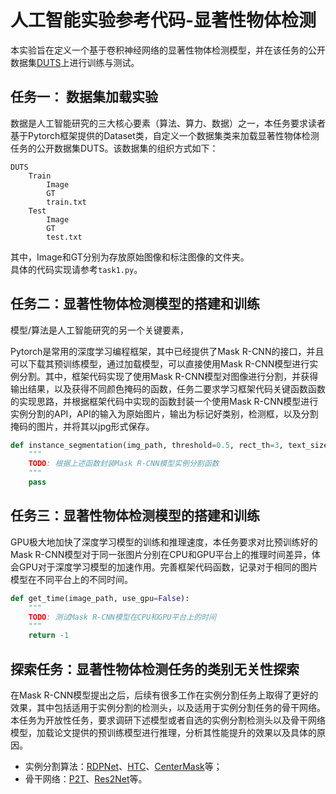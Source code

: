 # 人工智能实验参考代码-显著性物体检测
本实验旨在定义一个基于卷积神经网络的显著性物体检测模型，并在该任务的公开数据集[DUTS](https://github.com/LUSSeg/ImageNet-S#imagenet-s-dataset-preparation)上进行训练与测试。

## 任务一： 数据集加载实验
数据是人工智能研究的三大核心要素（算法、算力、数据）之一，本任务要求读者基于Pytorch框架提供的Dataset类，自定义一个数据集类来加载显著性物体检测任务的公开数据集DUTS。该数据集的组织方式如下：

```mind
DUTS
    Train
        Image
        GT
        train.txt
    Test
        Image
        GT
        test.txt  
```
其中，Image和GT分别为存放原始图像和标注图像的文件夹。  
具体的代码实现请参考```task1.py```。

## 任务二：显著性物体检测模型的搭建和训练
模型/算法是人工智能研究的另一个关键要素，


Pytorch是常用的深度学习编程框架，其中已经提供了Mask R-CNN的接口，并且可以下载其预训练模型，通过加载模型，可以直接使用Mask R-CNN模型进行实例分割。其中，框架代码实现了使用Mask R-CNN模型对图像进行分割，并获得输出结果，以及获得不同颜色掩码的函数，任务二要求学习框架代码关键函数函数的实现思路，并根据框架代码中实现的函数封装一个使用Mask R-CNN模型进行实例分割的API，API的输入为原始图片，输出为标记好类别，检测框，以及分割掩码的图片，并将其以jpg形式保存。

```python
def instance_segmentation(img_path, threshold=0.5, rect_th=3, text_size=2, text_th=2):
    """
    TODO: 根据上述函数封装Mask R-CNN模型实例分割函数
    """
    pass
```

## 任务三：显著性物体检测模型的搭建和训练

GPU极大地加快了深度学习模型的训练和推理速度，本任务要求对比预训练好的Mask R-CNN模型对于同一张图片分别在CPU和GPU平台上的推理时间差异，体会GPU对于深度学习模型的加速作用。完善框架代码函数，记录对于相同的图片模型在不同平台上的不同时间。

```python
def get_time(image_path, use_gpu=False):
    """
    TODO: 测试Mask R-CNN模型在CPU和GPU平台上的时间
    """
    return -1
```

## 探索任务：显著性物体检测任务的类别无关性探索

在Mask R-CNN模型提出之后，后续有很多工作在实例分割任务上取得了更好的效果，其中包括适用于实例分割的检测头，以及适用于实例分割任务的骨干网络。本任务为开放性任务，要求调研下述模型或者自选的实例分割检测头以及骨干网络模型，加载论文提供的预训练模型进行推理，分析其性能提升的效果以及具体的原因。
- 实例分割算法：[RDPNet](https://arxiv.org/pdf/2008.12416.pdf)、[HTC](https://arxiv.org/pdf/1901.07518.pdf)、[CenterMask](https://arxiv.org/pdf/1911.06667.pdf)等；
- 骨干网络：[P2T](https://arxiv.org/pdf/2106.12011.pdf)、[Res2Net](https://arxiv.org/pdf/1904.01169.pdf)等。
